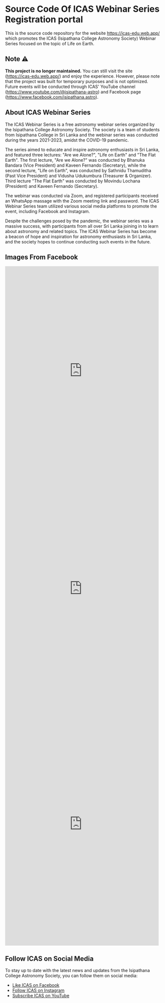 # Source Code Of ICAS Webinar Series Registration portal

This is the source code repository for the website <https://icas-edu.web.app/> which promotes the ICAS (Isipathana College Astronomy Society) Webinar Series focused on the topic of Life on Earth.

## Note ⚠️

**This project is no longer maintained.** You can still visit the site (https://icas-edu.web.app/) and enjoy the experience. However, please note that the project was built for temporary purposes and is not optimized. Future events will be conducted through ICAS' YouTube channel (https://www.youtube.com/@isipathana-astro) and Facebook page (https://www.facebook.com/isipathana.astro).

## About ICAS Webinar Series

The ICAS Webinar Series is a free astronomy webinar series organized by the Isipathana College Astronomy Society. The society is a team of students from Isipathana College in Sri Lanka and the webinar series was conducted during the years 2021-2023, amidst the COVID-19 pandemic.

The series aimed to educate and inspire astronomy enthusiasts in Sri Lanka, and featured three lectures: "Are we Alone?", "Life on Earth" and "The Flat Earth". The first lecture, "Are we Alone?" was conducted by Bhanuka Bandara (Vice President) and Kaveen Fernando (Secretary), while the second lecture, "Life on Earth", was conducted by Sathnidu Thamuditha (Past Vice President) and Vidusha Udukumbura (Treasurer & Organizer). Third lecture "The Flat Earth" was conducted by Movindu Lochana (President) and Kaveen Fernando (Secretary).

The webinar was conducted via Zoom, and registered participants received an WhatsApp massage with the Zoom meeting link and password. The ICAS Webinar Series team utilized various social media platforms to promote the event, including Facebook and Instagram.

Despite the challenges posed by the pandemic, the webinar series was a massive success, with participants from all over Sri Lanka joining in to learn about astronomy and related topics. The ICAS Webinar Series has become a beacon of hope and inspiration for astronomy enthusiasts in Sri Lanka, and the society hopes to continue conducting such events in the future.

## Images From Facebook

<!-- Facebook Post 1 -->
<iframe src="https://www.facebook.com/plugins/post.php?href=https%3A%2F%2Fwww.facebook.com%2Fisipathana.astro%2Fposts%2Fpfbid02THhca5yLgn9435C4V49Nd2mhtnNAToFieJpf5tphCJSzpdumSPgoWTKwN3LcmVH9l&show_text=true&width=500" width="500" height="680" style="border:none;overflow:hidden" scrolling="no" frameborder="0" allowfullscreen="true" allow="autoplay; clipboard-write; encrypted-media; picture-in-picture; web-share"></iframe>

<!-- Facebook Post 2 -->
<iframe src="https://www.facebook.com/plugins/post.php?href=https%3A%2F%2Fwww.facebook.com%2Fisipathana.astro%2Fposts%2Fpfbid024KzYekjY9dNsQvyVRL4WAHfHjn2rkpnXjtzA7dDpiMNQzSADFMkyjbBDPYw9cvQVl&show_text=true&width=500" width="500" height="738" style="border:none;overflow:hidden" scrolling="no" frameborder="0" allowfullscreen="true" allow="autoplay; clipboard-write; encrypted-media; picture-in-picture; web-share"></iframe>

<!-- Facebook Post 3 -->
<iframe src="https://www.facebook.com/plugins/post.php?href=https%3A%2F%2Fwww.facebook.com%2Fisipathana.astro%2Fphotos%2Fa.1043552512363879%2F4651817124870715%2F%3Ftype%3D3&show_text=true&width=500" width="500" height="793" style="border:none;overflow:hidden" scrolling="no" frameborder="0" allowfullscreen="true" allow="autoplay; clipboard-write; encrypted-media; picture-in-picture; web-share"></iframe>

## Follow ICAS on Social Media

To stay up to date with the latest news and updates from the Isipathana College Astronomy Society, you can follow them on social media:

* [Like ICAS on Facebook](https://facebook.com/isipathana.astro)
* [Follow ICAS on Instagram](https://instagram.com/isipathana.astro)
* [Subscribe ICAS on YouTube](https://www.youtube.com/@isipathana-astro)
